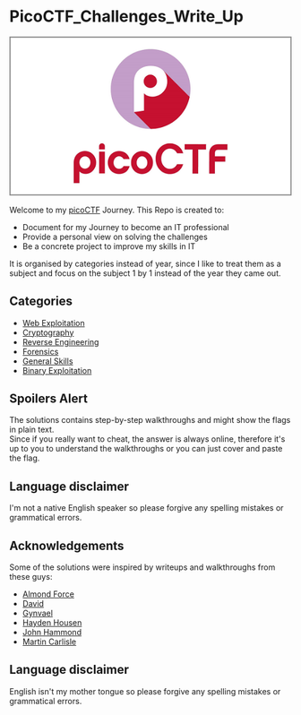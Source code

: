 # PicoCTF_Challenges_Write_Up

![picoCTF Logo](picoctf_logo.png)

Welcome to my [picoCTF](https://picoctf.org/) Journey.
This Repo is created to:

* Document for my Journey to become an IT professional
* Provide a personal view on solving the challenges
* Be a concrete project to improve my skills in IT

It is organised by categories instead of year, since I like to treat them as a subject and focus on the subject 1 by 1 instead of the year they came out.

## Categories
- [Web Exploitation](Web_Exploitation/Web_Exploitation_ReadMe.md)
- [Cryptography](Cryptography/Crypto_ReadMe.md)
- [Reverse Engineering](Reverse_Engineering/RE_ReadMe.md)
- [Forensics](Forensics/Forensics_ReadMe.md)
- [General Skills](General_Skills/General_Skills_ReadMe.md)
- [Binary Exploitation](Binary_Exploitation/BE_ReadMe.md)

## Spoilers Alert
The solutions contains step-by-step walkthroughs and might show the flags in plain text.  
Since if you really want to cheat, the answer is always online, therefore it's up to you to understand the walkthroughs or you can just cover and paste the flag.

## Language disclaimer
I'm not a native English speaker so please forgive any spelling mistakes or grammatical errors.

## Acknowledgements
 Some of the solutions were inspired by writeups and walkthroughs from these guys:
 - [Almond Force](https://www.youtube.com/@AlmondForce)
 - [David](https://github.com/Dvd848/CTFs)
 - [Gynvael](https://www.youtube.com/@GynvaelEN)
 - [Hayden Housen](https://github.com/HHousen)
 - [John Hammond](https://www.youtube.com/@_JohnHammond)
 - [Martin Carlisle](https://www.youtube.com/@carlislemc)

## Language disclaimer
English isn't my mother tongue so please forgive any spelling mistakes or grammatical errors.
